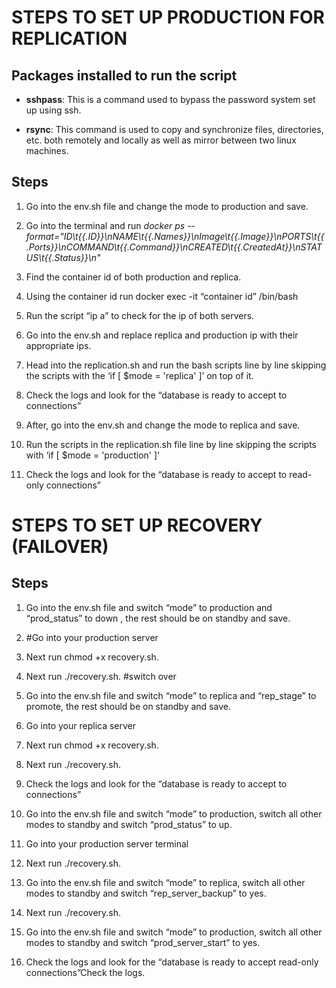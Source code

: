 
# STEPS TO SET UP PRODUCTION FOR REPLICATION 
## Packages installed to run the script

 * **sshpass**: This is a command used to bypass the password system set up using ssh. 

* **rsync**: This command is used to copy and synchronize files, directories, etc. both remotely and locally as well as mirror between two linux machines. 

## Steps

1. Go into the env.sh file and change the mode to production and save.

2. Go into the terminal and run *_docker ps --format="ID\t{{.ID}}\nNAME\t{{.Names}}\nImage\t{{.Image}}\nPORTS\t{{.Ports}}\nCOMMAND\t{{.Command}}\nCREATED\t{{.CreatedAt}}\nSTATUS\t{{.Status}}\n"_*

3. Find the container id of both production and replica.

4. Using the container id run docker exec -it “container id” /bin/bash

5. Run the script “ip a” to check for the ip of both servers.

6. Go into the env.sh and replace replica and production ip with their appropriate ips.

7. Head into the replication.sh and run the bash scripts line by line skipping the scripts with the ‘if [ $mode = 'replica' ]’ on top of it.

8. Check the logs and look for the “database is ready to accept to connections”

9. After, go into the env.sh and change the mode to replica and save.

10. Run the scripts in the replication.sh file line by line skipping the scripts with ‘if [ $mode = 'production' ]’

11. Check the logs and look for the “database is ready to accept to read-only connections”

# STEPS TO SET UP RECOVERY (FAILOVER)
## Steps 

1. Go into the env.sh file and switch “mode” to production and “prod_status” to down , the rest should be on standby and save.

2. #Go into your production server 

3. Next  run chmod +x recovery.sh.

4. Next run ./recovery.sh.
#switch over
5. Go into the env.sh file and  switch “mode” to replica and “rep_stage” to promote, the rest should be on standby and save.
   
6. Go into your replica server 

7. Next  run chmod +x recovery.sh.

8. Next run ./recovery.sh.
    
9.  Check the logs and look for the “database is ready to accept to connections”

10. Go into the env.sh file and  switch “mode” to production, switch all other modes to standby and switch “prod_status” to up. 

11. Go into your production server terminal

12. Next run ./recovery.sh.

13. Go into the env.sh file and  switch “mode” to replica, switch all other modes to standby and switch “rep_server_backup” to yes.

14. Next run ./recovery.sh.

15. Go into the env.sh file and  switch “mode” to production, switch all other modes to standby and switch “prod_server_start” to yes.

16. Check the logs and look for the “database is ready to accept read-only connections”Check the logs.

